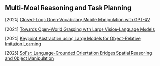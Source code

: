## Multi-Moal Reasoning and Task Planning

[2024] [Closed-Loop Open-Vocabulary Mobile Manipulation with GPT-4V](https://arxiv.org/abs/2404.10220)

[2024] [Towards Open-World Grasping with Large Vision-Language Models](https://arxiv.org/abs/2406.18722)

[2024] [Keypoint Abstraction using Large Models for Object-Relative Imitation Learning](https://arxiv.org/abs/2410.23254)

[2025] [SoFar: Language-Grounded Orientation Bridges Spatial Reasoning and Object Manipulation](https://arxiv.org/abs/2502.13143)

